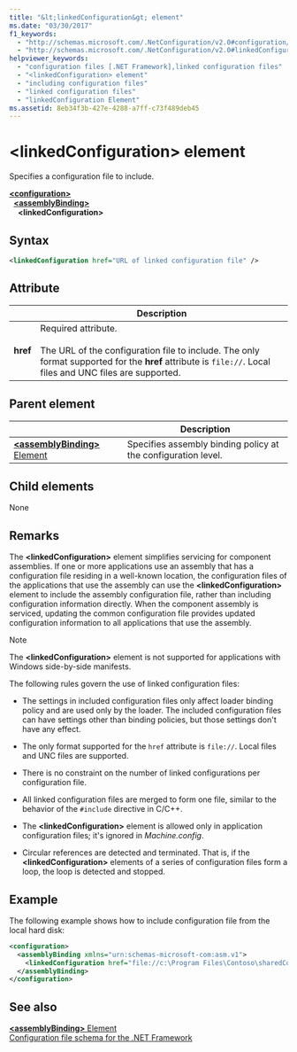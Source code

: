 ```yaml
---
title: "&lt;linkedConfiguration&gt; element"
ms.date: "03/30/2017"
f1_keywords: 
  - "http://schemas.microsoft.com/.NetConfiguration/v2.0#configuration/assemblyBinding/linkedConfiguration"
  - "http://schemas.microsoft.com/.NetConfiguration/v2.0#linkedConfiguration"
helpviewer_keywords: 
  - "configuration files [.NET Framework],linked configuration files"
  - "<linkedConfiguration> element"
  - "including configuration files"
  - "linked configuration files"
  - "linkedConfiguration Element"
ms.assetid: 8eb34f3b-427e-4288-a7ff-c73f489deb45
---
```


# \<linkedConfiguration> element

Specifies a configuration file to include.

[**\<configuration>**](~/docs/framework/configure-apps/file-schema/configuration-element.md)   
&nbsp;&nbsp;[**\<assemblyBinding>**](~/docs/framework/configure-apps/file-schema/assemblybinding-element-for-configuration.md)   
&nbsp;&nbsp;&nbsp;&nbsp;**\<linkedConfiguration>**

## Syntax

```xml
<linkedConfiguration href="URL of linked configuration file" />
```

## Attribute

|           | Description |
| --------- | ----------- |
| **href**  | Required attribute.<br><br>The URL of the configuration file to include. The only format supported for the **href** attribute is `file://`. Local files and UNC files are supported. |

## Parent element

|     | Description |
| --- | ----------- |
| [**\<assemblyBinding>** Element](~/docs/framework/configure-apps/file-schema/assemblybinding-element-for-configuration.md) | Specifies assembly binding policy at the configuration level. |

## Child elements

None

## Remarks

The **\<linkedConfiguration>** element simplifies servicing for component assemblies. If one or more applications use an assembly that has a configuration file residing in a well-known location, the configuration files of the applications that use the assembly can use the **\<linkedConfiguration>** element to include the assembly configuration file, rather than including configuration information directly. When the component assembly is serviced, updating the common configuration file provides updated configuration information to all applications that use the assembly.

> [!NOTE]
> The **\<linkedConfiguration>** element is not supported for applications with Windows side-by-side manifests.

The following rules govern the use of linked configuration files:

- The settings in included configuration files only affect loader binding policy and are used only by the loader. The included configuration files can have settings other than binding policies, but those settings don't have any effect.

- The only format supported for the `href` attribute is `file://`. Local files and UNC files are supported.

- There is no constraint on the number of linked configurations per configuration file.

- All linked configuration files are merged to form one file, similar to the behavior of the `#include` directive in C/C++.

- The **\<linkedConfiguration>** element is allowed only in application configuration files; it's ignored in *Machine.config*.

- Circular references are detected and terminated. That is, if the **\<linkedConfiguration>** elements of a series of configuration files form a loop, the loop is detected and stopped.

## Example

The following example shows how to include configuration file from the local hard disk:

```xml
<configuration>
  <assemblyBinding xmlns="urn:schemas-microsoft-com:asm.v1">
    <linkedConfiguration href="file://c:\Program Files\Contoso\sharedConfig.xml"/>
  </assemblyBinding>
</configuration>
```

## See also

[**\<assemblyBinding>** Element](~/docs/framework/configure-apps/file-schema/assemblybinding-element-for-configuration.md)   
[Configuration file schema for the .NET Framework](~/docs/framework/configure-apps/file-schema/index.md)
